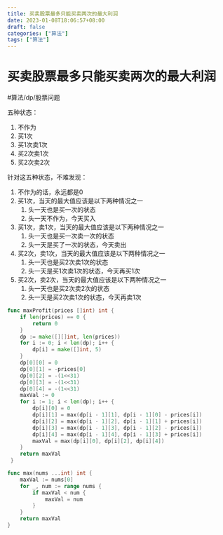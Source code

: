 ```yaml
---
title: 买卖股票最多只能买卖两次的最大利润
date: 2023-01-08T18:06:57+08:00
draft: false
categories: ["算法"]
tags: ["算法"]
---
```


# 买卖股票最多只能买卖两次的最大利润
#算法/dp/股票问题

五种状态：
1. 不作为
2. 买1次
3. 买1次卖1次
4. 买2次卖1次
5. 买2次卖2次

针对这五种状态，不难发现：
1. 不作为的话，永远都是0
2. 买1次，当天的最大值应该是以下两种情况之一
	1. 头一天也是买一次的状态
	2. 头一天不作为，今天买入
3. 买1次，卖1次，当天的最大值应该是以下两种情况之一
	1. 头一天也是买一次卖一次的状态
	2. 头一天是买了一次的状态，今天卖出
4. 买2次，卖1次，当天的最大值应该是以下两种情况之一
	1. 头一天也是买2次卖1次的状态
	2. 头一天是买1次卖1次的状态，今天再买1次
5. 买2次，卖2次，当天的最大值应该是以下两种情况之一
	1. 头一天也是买2次卖2次的状态
	2. 头一天是买2次卖1次的状态，今天再卖1次

```go
func maxProfit(prices []int) int {
    if len(prices) == 0 {
        return 0
    }
    dp := make([][]int, len(prices))
    for i := 0; i < len(dp); i++ {
        dp[i] = make([]int, 5)
    }
    dp[0][0] = 0
    dp[0][1] = -prices[0]
    dp[0][2] = -(1<<31)
    dp[0][3] = -(1<<31)
    dp[0][4] = -(1<<31)
    maxVal := 0
    for i := 1; i < len(dp); i++ {
        dp[i][0] = 0
        dp[i][1] = max(dp[i - 1][1], dp[i - 1][0] - prices[i])
        dp[i][2] = max(dp[i - 1][2], dp[i - 1][1] + prices[i])
        dp[i][3] = max(dp[i - 1][3], dp[i - 1][2] - prices[i])
        dp[i][4] = max(dp[i - 1][4], dp[i - 1][3] + prices[i])
        maxVal = max(dp[i][0], dp[i][2], dp[i][4])
    }
    return maxVal
 }

func max(nums ...int) int {
    maxVal := nums[0]
    for _, num := range nums {
        if maxVal < num {
            maxVal = num
        }
    }
    return maxVal
}
```